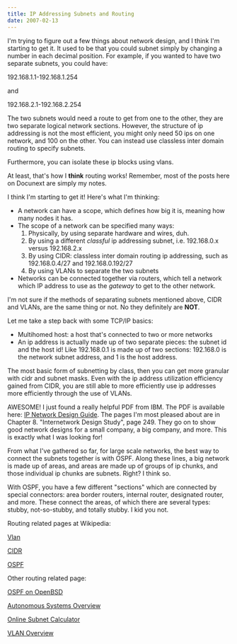 ```yaml
---
title: IP Addressing Subnets and Routing
date: 2007-02-13
---
```

I'm trying to figure out a few things about network design, and I think I'm starting to get it. It used to be that you could subnet simply by changing a number in each decimal position. For example, if you wanted to have two separate subnets, you could have:

192.168.1.1-192.168.1.254

and

192.168.2.1-192.168.2.254

The two subnets would need a route to get from one to the other, they are two separate logical network sections. However, the structure of ip addressing is not the most efficient, you might only need 50 ips on one network, and 100 on the other. You can instead use classless inter domain routing to specify subnets.

Furthermore, you can isolate these ip blocks using vlans.

At least, that's how I <strong>think</strong> routing works! Remember, most of the posts here on Docunext are simply my notes.

I think I'm starting to get it! Here's what I'm thinking:

<ul><li>A network can have a scope, which defines how big it is, meaning how many nodes it has.</li><li>The scope of a network can be specified many ways:<ol><li>Physically, by using separate hardware and wires, duh.</li><li>By using a different <em>classful</em> ip addressing subnet, i.e. 192.168.0.x versus 192.168.2.x</li><li>By using CIDR: classless inter domain routing ip addressing, such as 192.168.0.4/27 and 192.168.0.192/27</li><li>By using VLANs to separate the two subnets</li></ol></li><li>Networks can be connected together via routers, which tell a network which IP address to use as the <em>gateway</em> to get to the other network.</li></ul>

I'm not sure if the methods of separating subnets mentioned above, CIDR and VLANs, are the same thing or not. No they definitely are <strong>NOT</strong>.

Let me take a step back with some TCP/IP basics:

<ul><li>Multihomed host: a host that's connected to two or more networks</li><li>An ip address is actually made up of two separate pieces: the subnet id and the host id! Like 192.168.0.1 is made up of two sections: 192.168.0 is the network subnet address, and 1 is the host address.</li></ul>

The most basic form of subnetting by class, then you can get more granular with cidr and subnet masks. Even with the ip address utilization efficiency gained from CIDR, you are still able to more efficiently use ip addresses more efficiently through the use of VLANs.

AWESOME! I just found a really helpful PDF from IBM. The PDF is available here: <a href="http://www.redbooks.ibm.com/abstracts/SG242580.html">IP Network Design Guide</a>. The pages I'm most pleased about are in Chapter 8. "Internetwork Design Study", page 249. They go on to show good network designs for a small company, a big company, and more. This is exactly what I was looking for!

From what I've gathered so far, for large scale networks, the best way to connect the subnets together is with OSPF. Along these lines, a big network is made up of areas, and areas are made up of groups of ip chunks, and those individual ip chunks are subnets. Right? I think so.

With OSPF, you have a few different "sections" which are connected by special connectors: area border routers, internal router, designated router, and more. These connect the areas, of which there are several types: stubby, not-so-stubby, and totally stubby. I kid you not.

Routing related pages at Wikipedia:

<a href="http://en.wikipedia.org/wiki/Vlan">Vlan</a>

<a href="http://en.wikipedia.org/wiki/Classless_Inter-Domain_Routing">CIDR</a>

<a href="http://en.wikipedia.org/wiki/OSPF">OSPF</a>

Other routing related page:

<a href="http://www.oxnardcollege.edu/it/howto/obsd35_ospf.asp">OSPF on OpenBSD</a>

<a href="http://www.cis.temple.edu/~ingargio/cis307/readings/autonomsys.html">Autonomous Systems Overview</a>

<a href="http://www.subnet-calculator.com/subnet.php">Online Subnet Calculator</a>

<a href="http://redmondmag.com/features/article.asp?EditorialsID=419">VLAN Overview</a>

